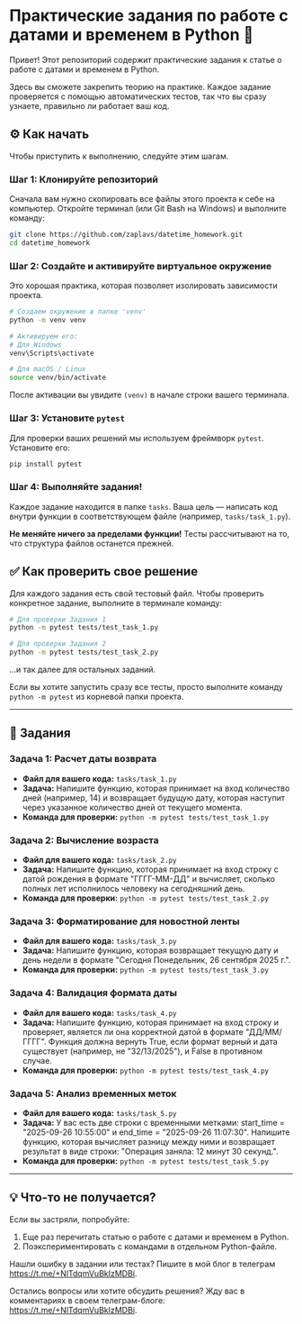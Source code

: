 # Практические задания по работе с датами и временем в Python 🚀

Привет! Этот репозиторий содержит практические задания к статье о работе с датами и временем в Python.

Здесь вы сможете закрепить теорию на практике. Каждое задание проверяется с помощью автоматических тестов, так что вы сразу узнаете, правильно ли работает ваш код.

## ⚙️ Как начать

Чтобы приступить к выполнению, следуйте этим шагам.

### Шаг 1: Клонируйте репозиторий

Сначала вам нужно скопировать все файлы этого проекта к себе на компьютер. Откройте терминал (или Git Bash на Windows) и выполните команду:

```bash
git clone https://github.com/zaplavs/datetime_homework.git
cd datetime_homework
```

### Шаг 2: Создайте и активируйте виртуальное окружение

Это хорошая практика, которая позволяет изолировать зависимости проекта.

```bash
# Создаем окружение в папке 'venv'
python -m venv venv

# Активируем его:
# Для Windows
venv\Scripts\activate

# Для macOS / Linux
source venv/bin/activate
```
После активации вы увидите `(venv)` в начале строки вашего терминала.

### Шаг 3: Установите `pytest`

Для проверки ваших решений мы используем фреймворк `pytest`. Установите его:

```bash
pip install pytest
```

### Шаг 4: Выполняйте задания!

Каждое задание находится в папке `tasks`. Ваша цель — написать код внутри функции в соответствующем файле (например, `tasks/task_1.py`).

**Не меняйте ничего за пределами функции!** Тесты рассчитывают на то, что структура файлов останется прежней.

## ✅ Как проверить свое решение

Для каждого задания есть свой тестовый файл. Чтобы проверить конкретное задание, выполните в терминале команду:

```bash
# Для проверки Задания 1
python -m pytest tests/test_task_1.py

# Для проверки Задания 2
python -m pytest tests/test_task_2.py
```
...и так далее для остальных заданий.

Если вы хотите запустить сразу все тесты, просто выполните команду `python -m pytest` из корневой папки проекта.

---

## 📝 Задания

### Задача 1: Расчет даты возврата

*   **Файл для вашего кода:** `tasks/task_1.py`
*   **Задача:** Напишите функцию, которая принимает на вход количество дней (например, 14) и возвращает будущую дату, которая наступит через указанное количество дней от текущего момента.
*   **Команда для проверки:** `python -m pytest tests/test_task_1.py`

### Задача 2: Вычисление возраста

*   **Файл для вашего кода:** `tasks/task_2.py`
*   **Задача:** Напишите функцию, которая принимает на вход строку с датой рождения в формате "ГГГГ-ММ-ДД" и вычисляет, сколько полных лет исполнилось человеку на сегодняшний день.
*   **Команда для проверки:** `python -m pytest tests/test_task_2.py`

### Задача 3: Форматирование для новостной ленты

*   **Файл для вашего кода:** `tasks/task_3.py`
*   **Задача:** Напишите функцию, которая возвращает текущую дату и день недели в формате "Сегодня Понедельник, 26 сентября 2025 г.".
*   **Команда для проверки:** `python -m pytest tests/test_task_3.py`

### Задача 4: Валидация формата даты

*   **Файл для вашего кода:** `tasks/task_4.py`
*   **Задача:** Напишите функцию, которая принимает на вход строку и проверяет, является ли она корректной датой в формате "ДД/ММ/ГГГГ". Функция должна вернуть True, если формат верный и дата существует (например, не "32/13/2025"), и False в противном случае.
*   **Команда для проверки:** `python -m pytest tests/test_task_4.py`

### Задача 5: Анализ временных меток

*   **Файл для вашего кода:** `tasks/task_5.py`
*   **Задача:** У вас есть две строки с временными метками: start_time = "2025-09-26 10:55:00" и end_time = "2025-09-26 11:07:30". Напишите функцию, которая вычисляет разницу между ними и возвращает результат в виде строки: "Операция заняла: 12 минут 30 секунд.".
*   **Команда для проверки:** `python -m pytest tests/test_task_5.py`

---

## 💡 Что-то не получается?

Если вы застряли, попробуйте:
1.  Еще раз перечитать статью о работе с датами и временем в Python.
2.  Поэкспериментировать с командами в отдельном Python-файле.

Нашли ошибку в задании или тестах? Пишите в мой блог в телеграм https://t.me/+NlTdqmVuBkIzMDBi.

Остались вопросы или хотите обсудить решения? Жду вас в комментариях в своем телеграм-блоге: https://t.me/+NlTdqmVuBkIzMDBi.
